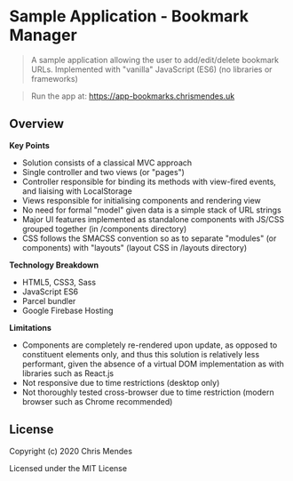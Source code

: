# Sample Application - Bookmark Manager

  > A sample application allowing the user to add/edit/delete bookmark URLs. Implemented with "vanilla" JavaScript (ES6) (no libraries or frameworks)

  > Run the app at: https://app-bookmarks.chrismendes.uk

## Overview

**Key Points**

* Solution consists of a classical MVC approach
* Single controller and two views (or "pages")
* Controller responsible for binding its methods with view-fired events, and liaising with LocalStorage
* Views responsible for initialising components and rendering view
* No need for formal "model" given data is a simple stack of URL strings
* Major UI features implemented as standalone components with JS/CSS grouped together (in /components directory)
* CSS follows the SMACSS convention so as to separate "modules" (or components) with "layouts" (layout CSS in /layouts directory)

**Technology Breakdown**

* HTML5, CSS3, Sass
* JavaScript ES6
* Parcel bundler
* Google Firebase Hosting

**Limitations**

* Components are completely re-rendered upon update, as opposed to constituent elements only, and thus this solution is relatively less performant, given the absence of a virtual DOM implementation as with libraries such as React.js
* Not responsive due to time restrictions (desktop only)
* Not thoroughly tested cross-browser due to time restriction (modern browser such as Chrome recommended)

## License

Copyright (c) 2020 Chris Mendes

Licensed under the MIT License